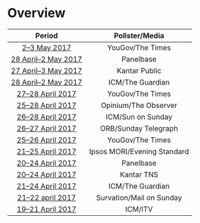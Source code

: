 # Overview

| Period | Pollster/Media |
|:------:|:--------------:|
| [2–3 May 2017](2017-05-03-YouGov.html) | YouGov/The Times |
| [28 April–2 May 2017](2017-05-02-Panelbase.html) | Panelbase |
| [27 April–3 May 2017](2017-05-02-Kantar.html) | Kantar Public |
| [28 April–2 May 2017](2017-05-02-ICM.html) | ICM/The Guardian |
| [27–28 April 2017](2017-04-28-YouGov.html) | YouGov/The Times |
| [25–28 April 2017](2017-04-28-Opinium.html) | Opinium/The Observer |
| [26–28 April 2017](2017-04-28-ICM.html) | ICM/Sun on Sunday |
| [26–27 April 2017](2017-04-27-ORB.html) | ORB/Sunday Telegraph |
| [25–26 April 2017](2017-04-26-YouGov.html) | YouGov/The Times |
| [21–25 April 2017](2017-04-25-Ipsos-MORI.html) | Ipsos MORI/Evening Standard |
| [20–24 April 2017](2017-04-24-Panelbase.html) | Panelbase |
| [20–24 April 2017](2017-04-24-Kantar-TNS.html) | Kantar TNS |
| [21–24 April 2017](2017-04-24-ICM.html) | ICM/The Guardian |
| [21–22 april 2017](2017-04-22-Survation.html) | Survation/Mail on Sunday |
| [19–21 April 2017](2017-04-21-ICM.html) | ICM/ITV |
